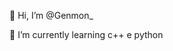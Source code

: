👋 Hi, I’m @Genmon_

🌱 I’m currently learning c++ e python


<!---
Art5ivee/Art5ivee is a ✨ special ✨ repository because its `README.md` (this file) appears on your GitHub profile.
You can click the Preview link to take a look at your changes.
--->
